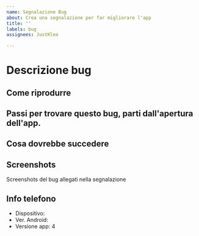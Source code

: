 ```yaml
---
name: Segnalazione Bug
about: Crea una segnalazione per far migliorare l'app
title: ''
labels: bug
assignees: JustKleo

---
```


# Descrizione bug


## Come riprodurre
Passi per trovare questo bug, parti dall'apertura dell'app.
- 

## Cosa dovrebbe succedere


## Screenshots
Screenshots del bug allegati nella segnalazione

## Info telefono
 - Dispositivo: 
 - Ver. Android: 
 - Versione app: 4

